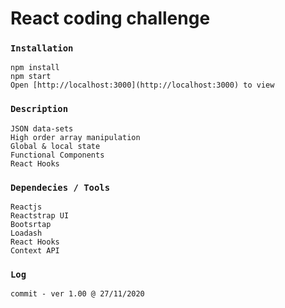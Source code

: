 # React coding challenge

### `Installation`
```
npm install
npm start
Open [http://localhost:3000](http://localhost:3000) to view
```

### `Description`
```
JSON data-sets
High order array manipulation
Global & local state
Functional Components
React Hooks
```

### `Dependecies / Tools`
```
Reactjs
Reactstrap UI
Bootsrtap
Loadash
React Hooks
Context API
```

### `Log`
```
commit - ver 1.00 @ 27/11/2020
```

